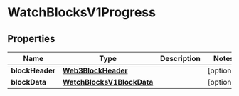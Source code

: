 

# WatchBlocksV1Progress


## Properties

| Name | Type | Description | Notes |
|------------ | ------------- | ------------- | -------------|
|**blockHeader** | [**Web3BlockHeader**](Web3BlockHeader.md) |  |  [optional] |
|**blockData** | [**WatchBlocksV1BlockData**](WatchBlocksV1BlockData.md) |  |  [optional] |



